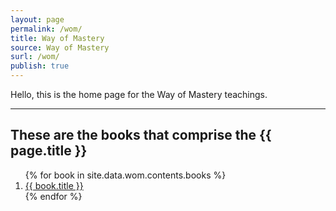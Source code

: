 ```yaml
---
layout: page
permalink: /wom/
title: Way of Mastery
source: Way of Mastery
surl: /wom/
publish: true
---
```


<div class="introduction">
  Hello, this is the home page for the Way of Mastery teachings.
  <hr>

  <div class="toc">
    <h2>These are the books that comprise the {{ page.title }}</h2>
    <ol class="post">
    {% for book in site.data.wom.contents.books %}
      <li class="post-title">
        <a href="{{ site.baseurl }}{{ book.url }}">
          {{ book.title }}
        </a>
      </li>
    {% endfor %}
    </ol>
  </div>
</div>





